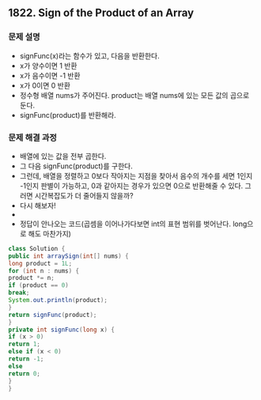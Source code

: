 ## 1822. Sign of the Product of an Array
### 문제 설명
- signFunc(x)라는 함수가 있고, 다음을 반환한다.
- x가 양수이면 1 반환
- x가 음수이면 -1 반환
- x가 0이면 0 반환
- 정수형 배열 nums가 주어진다. product는 배열 nums에 있는 모든 값의 곱으로 둔다.
- signFunc(product)를 반환해라.
​
### 문제 해결 과정
- 배열에 있는 값을 전부 곱한다.
- 그 다음 signFunc(product)를 구한다.
- 그런데, 배열을 정렬하고 0보다 작아지는 지점을 찾아서 음수의 개수를 세면 1인지 -1인지 판별이 가능하고, 0과 같아지는 경우가 있으면 0으로 반환해줄 수 있다. 그러면 시간복잡도가 더 줄어들지 않을까?
- 다시 해보자!
-
- 정답이 안나오는 코드(곱셈을 이어나가다보면 int의 표현 범위를 벗어난다. long으로 해도 마찬가지)
```java
class Solution {
public int arraySign(int[] nums) {
long product = 1L;
for (int n : nums) {
product *= n;
if (product == 0)
break;
System.out.println(product);
}
return signFunc(product);
}
private int signFunc(long x) {
if (x > 0)
return 1;
else if (x < 0)
return -1;
else
return 0;
}
}
```
​